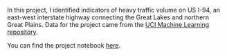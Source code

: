 In this project, I identified indicators of heavy traffic volume on US I-94, an east-west interstate highway connecting the Great Lakes and northern Great Plains. Data for the project came from the [UCI Machine Learning repository](https://archive.ics.uci.edu/ml/datasets/Metro+Interstate+Traffic+Volume).

You can find the project notebook [here](https://github.com/shelbybachman/traffic-volume/blob/main/traffic-volume.ipynb).
